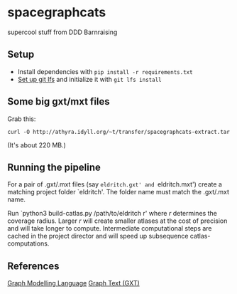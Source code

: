 # spacegraphcats

supercool stuff from DDD Barnraising

## Setup

* Install dependencies with `pip install -r requirements.txt`
* [Set up git lfs](https://git-lfs.github.com/) and initialize it with
  `git lfs install`

## Some big gxt/mxt files

Grab this:

    curl -O http://athyra.idyll.org/~t/transfer/spacegraphcats-extract.tar 

(It's about 220 MB.)

## Running the pipeline

For a pair of .gxt/.mxt files (say `eldritch.gxt' and `eldritch.mxt') create
a matching project folder `eldritch'. The folder name must match the .gxt/.mxt name.

Run `python3 build-catlas.py /path/to/eldritch r' where *r* determines the coverage
radius. Larger *r* will create smaller atlases at the cost of precision and will
take longer to compute. Intermediate computational steps are cached in the project
director and will speed up subsequence catlas-computations.

## References

[Graph Modelling Language](https://en.wikipedia.org/wiki/Graph_Modelling_Language)
[Graph Text (GXT)](https://github.com/spacegraphcats/spacegraphcats/blob/master/spacegraphcats/parser-examples/README.md)
